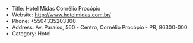 -  Title: Hotel Midas Cornélio Procópio
-  Website: http://www.hotelmidas.com.br/
-  Phone: +5504335203300
-  Address: Av. Paraíso, 560 - Centro, Cornélio Procópio - PR, 86300-000
-  Category: Hotel
